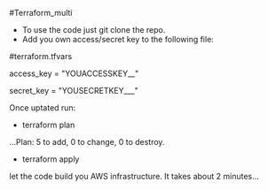 #Terraform_multi

  * To use the code just git clone the repo.
  * Add you own access/secret key to the following file:
  
#terraform.tfvars

access_key = "YOUACCESSKEY__"

secret_key = "YOUSECRETKEY___"


Once uptated run:

  * terraform plan

...Plan: 5 to add, 0 to change, 0 to destroy.

  * terraform apply

let the code build you AWS infrastructure. It takes about 2 minutes...

